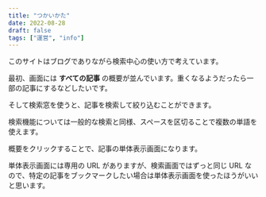 ```yaml
---
title: "つかいかた"
date: 2022-08-28
draft: false
tags: ["運営", "info"]
---
```


このサイトはブログでありながら検索中心の使い方で考えています。

最初、画面には **すべての記事** の概要が並んでいます。重くなるようだったら一部の記事にするなどしたいです。

そして検索窓を使うと、記事を検索して絞り込むことができます。

検索機能については一般的な検索と同様、スペースを区切ることで複数の単語を使えます。

概要をクリックすることで、記事の単体表示画面になります。

単体表示画面には専用の URL がありますが、検索画面ではずっと同じ URL なので、特定の記事をブックマークしたい場合は単体表示画面を使ったほうがいいと思います。
